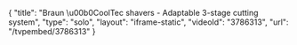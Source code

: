 {
    "title": "Braun \u00b0CoolTec shavers - Adaptable 3-stage cutting system",
    "type": "solo",
    "layout": "iframe-static",
    "videoId": "3786313",
    "url": "\/tvpembed\/3786313"
}